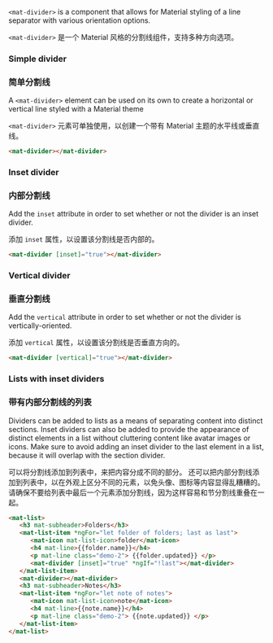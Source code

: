 `<mat-divider>` is a component that allows for Material styling of a line separator with various orientation options.

`<mat-divider>` 是一个 Material 风格的分割线组件，支持多种方向选项。

<!-- example(divider-overview) -->

### Simple divider

### 简单分割线

A `<mat-divider>` element can be used on its own to create a horizontal or vertical line styled with a Material theme

`<mat-divider>` 元素可单独使用，以创建一个带有 Material 主题的水平线或垂直线。

```html
<mat-divider></mat-divider>
```

### Inset divider

### 内部分割线

Add the `inset` attribute in order to set whether or not the divider is an inset divider.

添加 `inset` 属性，以设置该分割线是否内部的。

```html
<mat-divider [inset]="true"></mat-divider>
```

### Vertical divider

### 垂直分割线

Add the `vertical` attribute in order to set whether or not the divider is vertically-oriented.

添加 `vertical` 属性，以设置该分割线是否垂直方向的。

```html
<mat-divider [vertical]="true"></mat-divider>
```

### Lists with inset dividers

### 带有内部分割线的列表

Dividers can be added to lists as a means of separating content into distinct sections.
Inset dividers can also be added to provide the appearance of distinct elements in a list without cluttering content
like avatar images or icons. Make sure to avoid adding an inset divider to the last element
in a list, because it will overlap with the section divider.

可以将分割线添加到列表中，来把内容分成不同的部分。
还可以把内部分割线添加到列表中，以在外观上区分不同的元素，以免头像、图标等内容显得乱糟糟的。
请确保不要给列表中最后一个元素添加分割线，因为这样容易和节分割线重叠在一起。

```html
<mat-list>
   <h3 mat-subheader>Folders</h3>
   <mat-list-item *ngFor="let folder of folders; last as last">
      <mat-icon mat-list-icon>folder</mat-icon>
      <h4 mat-line>{{folder.name}}</h4>
      <p mat-line class="demo-2"> {{folder.updated}} </p>
      <mat-divider [inset]="true" *ngIf="!last"></mat-divider>
   </mat-list-item>
   <mat-divider></mat-divider>
   <h3 mat-subheader>Notes</h3>
   <mat-list-item *ngFor="let note of notes">
      <mat-icon mat-list-icon>note</mat-icon>
      <h4 mat-line>{{note.name}}</h4>
      <p mat-line class="demo-2"> {{note.updated}} </p>
   </mat-list-item>
</mat-list>
```
